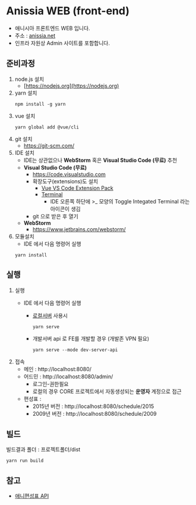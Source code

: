 # Anissia WEB (front-end)
- 애니시아 프론트엔드 WEB 입니다.
- 주소 : [anissia.net](https://anissia.net)
- 인프라 자원상 Admin 사이트를 포함합니다.

## 준비과정
1. node.js 설치
   * [https://nodejs.org](https://nodejs.org)
1. yarn 설치
   ```
   npm install -g yarn
   ```
1. vue 설치
   ```
   yarn global add @vue/cli
   ```
1. git 설치
    * https://git-scm.com/
1. IDE 설치
   * IDE는 상관없으나 **WebStorm** 혹은 **Visual Studio Code (무료)** 추천
   * **Visual Studio Code (무료)**
     * https://code.visualstudio.com
     * 확장도구(extensions)도 설치
       * [Vue VS Code Extension Pack](https://marketplace.visualstudio.com/items?itemName=sdras.vue-vscode-extensionpack)
       * [Terminal](https://marketplace.visualstudio.com/items?itemName=formulahendry.terminal)
         * IDE 오른쪽 하단에 >_ 모양의 Toggle Integated Terminal 라는 아이콘이 생김
     * git 으로 받은 후 열기
   * **WebStorm**
     * https://www.jetbrains.com/webstorm/
1. 모듈설치
   * IDE 에서 다음 명령어 실행
   ```
   yarn install
   ```

## 실행
1. 실행
   * IDE 에서 다음 명령어 실행
    
     * [로컬서버](https://github.com/anissia-net/anissia-core) 사용시
       ```
       yarn serve
       ```
     * 개발서버 api 로 FE를 개발할 경우 (개발존 VPN 필요)
       ```
       yarn serve --mode dev-server-api
       ```
2. 접속
   * 메인 : http://localhost:8080/
   * 어드민 : http://localhost:8080/admin/
     * 로그인-권한필요
     * 로컬의 경우 CORE 프로젝트에서 자동생성되는 **운영자** 계정으로 접근
   * 편성표 : 
      * 2015년 버전 : http://localhost:8080/schedule/2015
      * 2009년 버전 : http://localhost:8080/schedule/2009

## 빌드
빌드결과 폴더 : 프로젝트폴더/dist
```
yarn run build
```

## 참고
* [애니편성표 API](https://github.com/anissia-net/anissia-web/blob/master/README-API.md)
